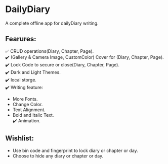 # DailyDiary
 A complete offline app for dailyDiary writing.
## Fearures:
✅ CRUD operations(Diary, Chapter, Page).  
✔️ (Gallery & Camera Image, CustomColor) Cover for (Diary, Chapter, Page).  
✔️ Lock Code to secure or close(Diary, Chapter, Page).  
✔️ Dark and Light Themes.  
✔️ local storge.  
✔️ Writing feature:
   * More Fonts.
   * Change Color.
   * Text Alignment.
   * Bold and Italic Text.  
✔️ Animation.


## Wishlist:
- Use bin code and fingerprint to lock diary or chapter or day.
- Choose to hide any diary or chapter or day. 

